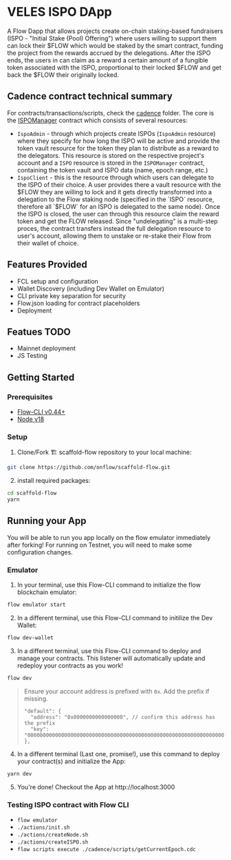 # VELES ISPO DApp

A Flow Dapp that allows projects create on-chain staking-based fundraisers (ISPO - "Initial Stake (Pool) Offering") where users willing to support
them can lock their $FLOW which would be staked by the smart contract, funding the project from the rewards accrued by the delegations.
After the ISPO ends, the users in can claim as a reward a certain amount of a fungible token associated with the ISPO, proportional
to their locked $FLOW and get back the $FLOW their originally locked.

## Cadence contract technical summary

For contracts/transactions/scripts, check the [cadence](/cadence/) folder. The core is the [ISPOManager](/cadence/contracts/ISPOManager.cdc)
contract which consists of several resources:

- `IspoAdmin` - through which projects create ISPOs (`IspoAdmin` resource) where they specify for how long the ISPO will be active and
  provide the token vault resource for the token they plan to distribute as a reward to the delegators. This resource is stored on the respective
  project's account and a `ISPO` resource is stored in the `ISPOManager` contract, containing the token vault and ISPO data (name, epoch range, etc.)
- `IspoClient` - this is the resource through which users can delegate to the ISPO of their choice. A user provides there a vault resource with the $FLOW
they are willing to lock and it gets directly transformed into a delegation to the Flow staking node (specified in the `ISPO` resource, therefore all `$FLOW` for an ISPO is delegated to the same node).
  Once the ISPO is closed, the user can through this resource claim the reward token and get the FLOW released. Since "undelegating" is a multi-step proces, the contract
  transfers instead the full delegation resource to user's account, allowing them to unstake or re-stake their Flow from their wallet of choice.

## Features Provided

- FCL setup and configuration
- Wallet Discovery (including Dev Wallet on Emulator)
- CLI private key separation for security
- Flow.json loading for contract placeholders
- Deployment

## Featues TODO

- Mainnet deployment
- JS Testing

## Getting Started

### Prerequisites

- [Flow-CLI v0.44+](https://github.com/onflow/flow-cli)
- [Node v18](https://nodejs.org/en/download/)

### Setup

1.  Clone/Fork 🏗 scaffold-flow repository to your local machine:

```bash
git clone https://github.com/onflow/scaffold-flow.git
```

2. install required packages:

```bash
cd scaffold-flow
yarn
```

## Running your App

You will be able to run you app locally on the flow emulator immediately after forking! For running on Testnet, you will need to make some configuration changes.

### Emulator

1. In your terminal, use this Flow-CLI command to initialize the flow blockchain emulator:

```bash
flow emulator start
```

2. In a different terminal, use this Flow-CLI command to initilize the Dev Wallet:

```bash
flow dev-wallet
```

3. In a different terminal, use this Flow-CLI command to deploy and manage your contracts. This listener will automatically update and redeploy your contracts as you work!

```bash
flow dev
```

> Ensure your account address is prefixed with `0x`. Add the prefix if missing.
>
> ```
> "default": {
>   "address": "0x0000000000000000", // confirm this address has the prefix
>   "key": "0000000000000000000000000000000000000000000000000000000000000000"
> },
> ```

4. In a different terminal (Last one, promise!), use this command to deploy your contract(s) and initialize the App:

```bash
yarn dev
```

5. You're done! Checkout the App at http://localhost:3000

### Testing ISPO contract with Flow CLI

- `flow emulator`
- `./actions/init.sh `
- `./actions/createNode.sh`
- `./actions/createISPO.sh `
- `flow scripts execute ./cadence/scripts/getCurrentEpoch.cdc`
 